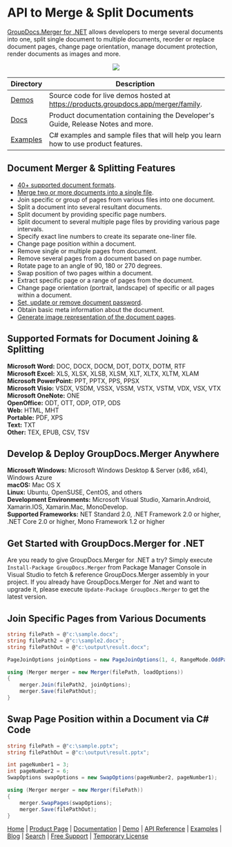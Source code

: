 # API to Merge & Split Documents

[GroupDocs.Merger for .NET](https://products.groupdocs.com/merger/net) allows developers to merge several documents into one, split single document to multiple documents, reorder or replace document pages, change page orientation, manage document protection, render documents as images and more. 

<p align="center">

  <a title="Download complete GroupDocs.Merger for .NET source code" href="https://github.com/groupdocs-merger/GroupDocs.Merger-for-.NET/archive/master.zip">
	<img src="https://raw.github.com/AsposeExamples/java-examples-dashboard/master/images/downloadZip-Button-Large.png" />
  </a>
</p>

Directory | Description
--------- | -----------
[Demos](https://github.com/groupdocs-merger/GroupDocs.Merger-for-.NET/tree/master/Demos) | Source code for live demos hosted at https://products.groupdocs.app/merger/family.
[Docs](https://github.com/groupdocs-merger/GroupDocs.Merger-for-Docs)  | Product documentation containing the Developer's Guide, Release Notes and more.
[Examples](https://github.com/groupdocs-merger/GroupDocs.Merger-for-.NET/tree/master/Examples)  | C# examples and sample files that will help you learn how to use product features. 

## Document Merger & Splitting Features

- [40+ supported document formats](https://docs.groupdocs.com/merger/net/supported-document-formats/).
- [Merge two or more documents into a single file](https://docs.groupdocs.com/merger/net/merge-files/).
- Join specific or group of pages from various files into one document.
- Split a document into several resultant documents.
- Split document by providing specific page numbers.
- Split document to several multiple page files by providing various page intervals.
- Specify exact line numbers to create its separate one-liner file.
- Change page position within a document.
- Remove single or multiple pages from document.
- Remove several pages from a document based on page number.
- Rotate page to an angle of 90, 180 or 270 degrees.
- Swap position of two pages within a document.
- Extract specific page or a range of pages from the document.
- Change page orientation (portrait, landscape) of specific or all pages within a document.
- [Set, update or remove document password](https://docs.groupdocs.com/merger/net/security-operations/).
- Obtain basic meta information about the document.
- [Generate image representation of the document pages](https://docs.groupdocs.com/merger/net/generate-document-pages-preview/).

## Supported Formats for Document Joining & Splitting

**Microsoft Word:** DOC, DOCX, DOCM, DOT, DOTX, DOTM, RTF\
**Microsoft Excel:** XLS, XLSX, XLSB, XLSM, XLT, XLTX, XLTM, XLAM\
**Microsoft PowerPoint:** PPT, PPTX, PPS, PPSX\
**Microsoft Visio:** VSDX, VSDM, VSSX, VSSM, VSTX, VSTM, VDX, VSX, VTX\
**Microsoft OneNote:** ONE\
**OpenOffice:** ODT, OTT, ODP, OTP, ODS\
**Web:** HTML, MHT\
**Portable:** PDF, XPS\
**Text:** TXT\
**Other:** TEX, EPUB, CSV, TSV

## Develop & Deploy GroupDocs.Merger Anywhere

**Microsoft Windows:** Microsoft Windows Desktop & Server (x86, x64), Windows Azure\
**macOS:** Mac OS X\
**Linux:** Ubuntu, OpenSUSE, CentOS, and others\
**Development Environments:** Microsoft Visual Studio, Xamarin.Android, Xamarin.IOS, Xamarin.Mac, MonoDevelop.\
**Supported Frameworks:** NET Standard 2.0, .NET Framework 2.0 or higher, .NET Core 2.0 or higher, Mono Framework 1.2 or higher

## Get Started with GroupDocs.Merger for .NET

Are you ready to give GroupDocs.Merger for .NET a try? Simply execute `Install-Package GroupDocs.Merger` from Package Manager Console in Visual Studio to fetch & reference GroupDocs.Merger assembly in your project. If you already have GroupDocs.Merger for .Net and want to upgrade it, please execute `Update-Package GroupDocs.Merger` to get the latest version.

## Join Specific Pages from Various Documents

```csharp
string filePath = @"c:\sample.docx";
string filePath2 = @"c:\sample2.docx";
string filePathOut = @"c:\output\result.docx";

PageJoinOptions joinOptions = new PageJoinOptions(1, 4, RangeMode.OddPages);

using (Merger merger = new Merger(filePath, loadOptions))
{
    merger.Join(filePath2, joinOptions);
    merger.Save(filePathOut);
}
```

## Swap Page Position within a Document via C# Code

```csharp
string filePath = @"c:\sample.pptx";
string filePathOut = @"c:\output\result.pptx";

int pageNumber1 = 3;
int pageNumber2 = 6;
SwapOptions swapOptions = new SwapOptions(pageNumber2, pageNumber1);

using (Merger merger = new Merger(filePath))
{
    merger.SwapPages(swapOptions);
    merger.Save(filePathOut);
}
```

[Home](https://www.groupdocs.com/) | [Product Page](https://products.groupdocs.com/merger/net) | [Documentation](https://docs.groupdocs.com/merger/net/) | [Demo](https://products.groupdocs.app/assembly/family) | [API Reference](https://apireference.groupdocs.com/merger/net) | [Examples](https://github.com/groupdocs-merger/GroupDocs.Merger-for-.NET) | [Blog](https://blog.groupdocs.com/category/merger/) | [Search](https://search.groupdocs.com/) | [Free Support](https://forum.groupdocs.com/c/merger) | [Temporary License](https://purchase.groupdocs.com/temporary-license)
